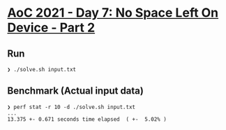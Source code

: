 # [AoC 2021 - Day 7: No Space Left On Device - Part 2](https://adventofcode.com/2022/day/7)

Run
---

```
❯ ./solve.sh input.txt
```


Benchmark (Actual input data)
-----------------------------

```
❯ perf stat -r 10 -d ./solve.sh input.txt
...
13.375 +- 0.671 seconds time elapsed  ( +-  5.02% )
```
